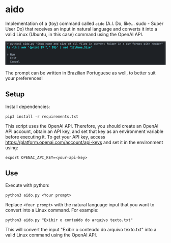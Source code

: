# aido

Implementation of a (toy) command called `aido` (A.I. Do, like... sudo - Super User Do) that receives an input in natural language and converts it into a valid Linux (Ubuntu, in this case) command using the OpenAI API.

![Example](./example.png)

The prompt can be written in Brazilian Portuguese as well, to better suit your preferences!

## Setup

Install dependencies:

```
pip3 install -r requirements.txt
```

This script uses the OpenAI API. Therefore, you should create an OpenAI API account, obtain an API key, and set that key as an environment variable before executing it. To get your API key, access https://platform.openai.com/account/api-keys and set it in the environment using:

```
export OPENAI_API_KEY=<your-api-key>
```

## Use

Execute with python:

```
python3 aido.py <Your prompt>
```

Replace `<Your prompt>` with the natural language input that you want to convert into a Linux command. For example:

```
python3 aido.py "Exibir o conteúdo do arquivo texto.txt"
```

This will convert the input "Exibir o conteúdo do arquivo texto.txt" into a valid Linux command using the OpenAI API.
